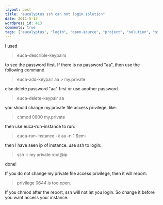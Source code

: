```yaml
---
layout: post
title: "eucalyptus ssh can not login solution"
date: 2011-5-13
wordpress_id: 413
comments: true
tags: ["eucalyptus", "login", "open-source", "project", "solution", "ssh"]
---
```

<meta name="_edit_last" content="1" />
<meta name="_su_rich_snippet_type" content="none" />
<meta name="views" content="274" />
I used
<blockquote>euca-describle-keypairs</blockquote>
to see the password first. If there is no password "aa",
then use the following command.
<blockquote>euca-add-keypair aa > my.private</blockquote>
else delete password "aa" first or use another password.
<blockquote>euca-delete-keypair aa</blockquote>
you should change my.private file access privilege, like:
<blockquote>chmod 0600 my.private</blockquote>
then use euca-run-instance to run:
<blockquote>euca-run-instance -k aa -n 1 $emi</blockquote>
then I have seen ip of instance.
use ssh to login:
<blockquote>ssh -i my.private root@ip</blockquote>
done!

If you do not change my.private file access privilege, then it will report:
<blockquote>privilege 0644 is too open.</blockquote>
If you chmod after the report, ssh will not let you login. So change it before you want access your instance.
